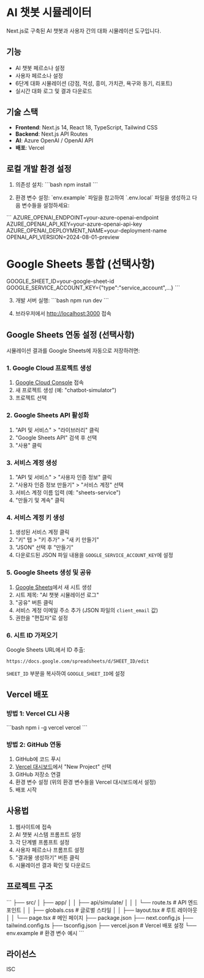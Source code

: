 # AI 챗봇 시뮬레이터

Next.js로 구축된 AI 챗봇과 사용자 간의 대화 시뮬레이션 도구입니다.

## 기능

- AI 챗봇 페르소나 설정
- 사용자 페르소나 설정
- 6단계 대화 시뮬레이션 (강점, 적성, 흥미, 가치관, 욕구와 동기, 리포트)
- 실시간 대화 로그 및 결과 다운로드

## 기술 스택

- **Frontend**: Next.js 14, React 18, TypeScript, Tailwind CSS
- **Backend**: Next.js API Routes
- **AI**: Azure OpenAI / OpenAI API
- **배포**: Vercel

## 로컬 개발 환경 설정

1. 의존성 설치:
   \`\`\`bash
   npm install
   \`\`\`

2. 환경 변수 설정:
   \`env.example\` 파일을 참고하여 \`.env.local\` 파일을 생성하고 다음 변수들을 설정하세요:

\`\`\`
AZURE_OPENAI_ENDPOINT=your-azure-openai-endpoint
AZURE_OPENAI_API_KEY=your-azure-openai-api-key
AZURE_OPENAI_DEPLOYMENT_NAME=your-deployment-name
OPENAI_API_VERSION=2024-08-01-preview

# Google Sheets 통합 (선택사항)

GOOGLE_SHEET_ID=your-google-sheet-id
GOOGLE_SERVICE_ACCOUNT_KEY={"type":"service_account",...}
\`\`\`

3. 개발 서버 실행:
   \`\`\`bash
   npm run dev
   \`\`\`

4. 브라우저에서 [http://localhost:3000](http://localhost:3000) 접속

## Google Sheets 연동 설정 (선택사항)

시뮬레이션 결과를 Google Sheets에 자동으로 저장하려면:

### 1. Google Cloud 프로젝트 생성

1. [Google Cloud Console](https://console.cloud.google.com/) 접속
2. 새 프로젝트 생성 (예: "chatbot-simulator")
3. 프로젝트 선택

### 2. Google Sheets API 활성화

1. "API 및 서비스" > "라이브러리" 클릭
2. "Google Sheets API" 검색 후 선택
3. "사용" 클릭

### 3. 서비스 계정 생성

1. "API 및 서비스" > "사용자 인증 정보" 클릭
2. "사용자 인증 정보 만들기" > "서비스 계정" 선택
3. 서비스 계정 이름 입력 (예: "sheets-service")
4. "만들기 및 계속" 클릭

### 4. 서비스 계정 키 생성

1. 생성된 서비스 계정 클릭
2. "키" 탭 > "키 추가" > "새 키 만들기"
3. "JSON" 선택 후 "만들기"
4. 다운로드된 JSON 파일 내용을 `GOOGLE_SERVICE_ACCOUNT_KEY`에 설정

### 5. Google Sheets 생성 및 공유

1. [Google Sheets](https://sheets.google.com/)에서 새 시트 생성
2. 시트 제목: "AI 챗봇 시뮬레이션 로그"
3. "공유" 버튼 클릭
4. 서비스 계정 이메일 주소 추가 (JSON 파일의 `client_email` 값)
5. 권한을 "편집자"로 설정

### 6. 시트 ID 가져오기

Google Sheets URL에서 ID 추출:

```
https://docs.google.com/spreadsheets/d/SHEET_ID/edit
```

`SHEET_ID` 부분을 복사하여 `GOOGLE_SHEET_ID`에 설정

## Vercel 배포

### 방법 1: Vercel CLI 사용

\`\`\`bash
npm i -g vercel
vercel
\`\`\`

### 방법 2: GitHub 연동

1. GitHub에 코드 푸시
2. [Vercel 대시보드](https://vercel.com/dashboard)에서 "New Project" 선택
3. GitHub 저장소 연결
4. 환경 변수 설정 (위의 환경 변수들을 Vercel 대시보드에서 설정)
5. 배포 시작

## 사용법

1. 웹사이트에 접속
2. AI 챗봇 시스템 프롬프트 설정
3. 각 단계별 프롬프트 설정
4. 사용자 페르소나 프롬프트 설정
5. "결과물 생성하기" 버튼 클릭
6. 시뮬레이션 결과 확인 및 다운로드

## 프로젝트 구조

\`\`\`
├── src/
│ ├── app/
│ │ ├── api/simulate/
│ │ │ └── route.ts # API 엔드포인트
│ │ ├── globals.css # 글로벌 스타일
│ │ ├── layout.tsx # 루트 레이아웃
│ │ └── page.tsx # 메인 페이지
├── package.json
├── next.config.js
├── tailwind.config.ts
├── tsconfig.json
├── vercel.json # Vercel 배포 설정
└── env.example # 환경 변수 예시
\`\`\`

## 라이선스

ISC
